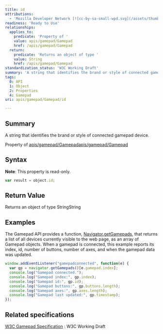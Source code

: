 ```yaml
---
title: id
attributions:
  - 'Mozilla Developer Network [![cc-by-sa-small-wpd.svg](/assets/thumb/8/8c/cc-by-sa-small-wpd.svg/120px-cc-by-sa-small-wpd.svg.png)](http://creativecommons.org/licenses/by-sa/3.0/us/): [Article](https://developer.mozilla.org/en-US/docs/Web/Guide/API/Gamepad)'
readiness: 'Ready to Use'
relationships:
  applies_to:
    predicate: 'Property of '
    value: apis/gamepad/Gamepad
    href: /apis/gamepad/Gamepad
  return:
    predicate: 'Returns an object of type '
    value: String
    href: /apis/gamepad/Gamepad
standardization_status: 'W3C Working Draft'
summary: 'A string that identifies the brand or style of connected gamepad device.'
tags:
  0: API
  1: Object
  2: Properties
  4: Gamepad
uri: apis/gamepad/Gamepad/id

---
```

## <span>Summary</span>

A string that identifies the brand or style of connected gamepad device.

Property of [apis/gamepad/Gamepad](/apis/gamepad/Gamepad)[apis/gamepad/Gamepad](/apis/gamepad/Gamepad)

## <span>Syntax</span>

**Note**: This property is read-only.

``` js
var result = object.id;
```

## <span>Return Value</span>

Returns an object of type StringString

## <span>Examples</span>

The Gamepad API provides a function, [Navigator.getGamepads](/dom/Navigator/getGamepads), that returns a list of all devices currently visible to the web page, as an array of Gamepad objects. When a gamepad is connected, this example reports its index, id, number of buttons, number of axes, and when the gamepad data was updated.

``` js
window.addEventListener("gamepadconnected", function(e) {
  var gp = navigator.getGamepads()[e.gamepad.index];
  console.log("Gamepad connected.");
  console.log("Gamepad index:", gp.index);
  console.log("Gamepad id:", gp.id);
  console.log("Gamepad buttons:", gp.buttons.length);
  console.log("Gamepad axes:", gp.axes.length);
  console.log("Gamepad last updated:", gp.timestamp);
});
```

## <span>Related specifications</span>

[W3C Gamepad Specification](https://dvcs.w3.org/hg/gamepad/raw-file/default/gamepad.html)
:   W3C Working Draft
